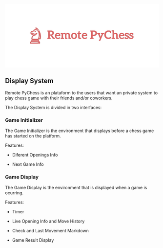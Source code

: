 <p align="center">
  <img src="https://github.com/luisalexleite/remote-pychess-display/blob/main/img/logo.png" />
</p>

## Display System

Remote PyChess is an plataform to the users that want an private system to play chess game with their friends and/or coworkers.

The Display System is divided in two interfaces:

### Game Initializer

The Game Initializer is the environment that displays before a chess game has started on the platform.

Features:

* Diferent Openings Info

* Next Game Info

### Game Display

The Game Display is the environment that is displayed when a game is ocurring.

Features:

* Timer

* Live Opening Info and Move History

* Check and Last Movement Markdown

* Game Result Display
